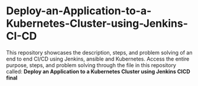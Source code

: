 # Deploy-an-Application-to-a-Kubernetes-Cluster-using-Jenkins-CI-CD
This repository showcases the description, steps, and problem solving of an end to end CI/CD using Jenkins, ansible and Kubernetes.
Access the entire purpose, steps, and problem solving through the file in this repository called: **Deploy an Application to a Kubernetes Cluster using Jenkins CICD final**

